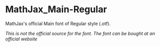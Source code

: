 # MathJax_Main-Regular
MathJax's official Main font of Regular style (.otf).  
  
*This is not the official source for the font. The font can be bought at an official website*
